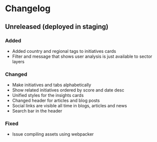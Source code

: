 # Changelog

## Unreleased (deployed in staging)

### Added

- Added country and regional tags to initiatives cards
- Filter and message that shows user analysis is just available to sector layers

### Changed

- Make initiatives and tabs alphabetically
- Show related initiatives ordered by score and date desc
- Unified styles for the insights cards
- Changed header for articles and blog posts
- Social links are visible all time in blogs, articles and news
- Search bar in the header

### Fixed

- Issue compiling assets using webpacker
